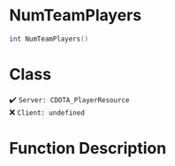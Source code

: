 # NumTeamPlayers
```lua
int NumTeamPlayers()
```
# Class
✔️ `Server: CDOTA_PlayerResource`  
❌ `Client: undefined`  

# Function Description

